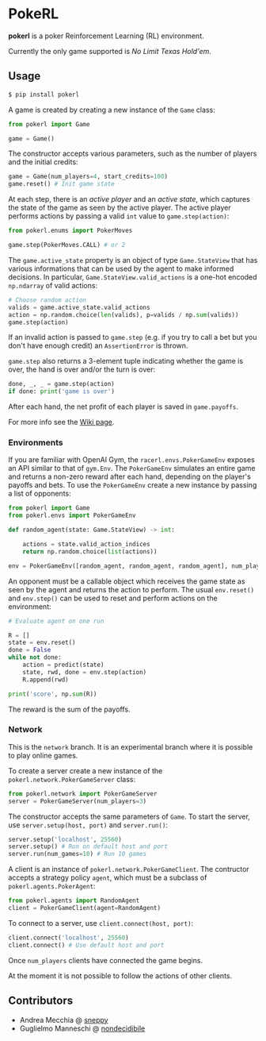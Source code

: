 # PokeRL

**pokerl** is a poker Reinforcement Learning (RL) environment.

Currently the only game supported is _No Limit Texas Hold'em_.

Usage
-----

```bash
$ pip install pokerl
```

A game is created by creating a new instance of the `Game` class:

```python
from pokerl import Game

game = Game()
```

The constructor accepts various parameters, such as the number of players and the initial credits:

```python
game = Game(num_players=4, start_credits=100)
game.reset() # Init game state
```

At each step, there is an _active player_ and an _active state_, which captures the state of the game as seen by the active player.
The active player performs actions by passing a valid `int` value to `game.step(action)`:

```python
from pokerl.enums import PokerMoves

game.step(PokerMoves.CALL) # or 2
```

The `game.active_state` property is an object of type `Game.StateView` that has various informations that can be used by the agent to make informed decisions.
In particular, `Game.StateView.valid_actions` is a one-hot encoded `np.ndarray` of valid actions:

```python
# Choose random action
valids = game.active_state.valid_actions
action = np.random.choice(len(valids), p=valids / np.sum(valids))
game.step(action)
```

If an invalid action is passed to `game.step` (e.g. if you try to call a bet but you don't have enough credit) an `AssertionError` is thrown.

`game.step` also returns a 3-element tuple indicating whether the game is over, the hand is over and/or the turn is over:

```python
done, _, _ = game.step(action)
if done: print('game is over')
```

After each hand, the net profit of each player is saved in `game.payoffs`.

For more info see the [Wiki page](https://github.com/nondecidibile/pokerl/wiki).

### Environments

If you are familiar with OpenAI Gym, the `racerl.envs.PokerGameEnv` exposes an API similar to that of `gym.Env`.
The `PokerGameEnv` simulates an entire game and returns a non-zero reward after each hand, depending on the player's payoffs and bets.
To use the `PokerGameEnv` create a new instance by passing a list of opponents:

```python
from pokerl import Game
from pokerl.envs import PokerGameEnv

def random_agent(state: Game.StateView) -> int:

	actions = state.valid_action_indices
	return np.random.choice(list(actions))

env = PokerGameEnv([random_agent, random_agent, random_agent], num_players=4)
```

An opponent must be a callable object which receives the game state as seen by the agent and returns the action to perform.
The usual `env.reset()` and `env.step()` can be used to reset and perform actions on the environment:

```python
# Evaluate agent on one run

R = []
state = env.reset()
done = False
while not done:
	action = predict(state)
	state, rwd, done = env.step(action)
	R.append(rwd)

print('score', np.sum(R))
```

The reward is the sum of the payoffs.

### Network

This is the `network` branch. It is an experimental branch where it is possible to play online games.

To create a server create a new instance of the `pokerl.network.PokerGameServer` class:

```python
from pokerl.network import PokerGameServer
server = PokerGameServer(num_players=3)
```

The constructor accepts the same parameters of `Game`.
To start the server, use `server.setup(host, port)` and `server.run()`:

```python
server.setup('localhost', 25560)
server.setup() # Run on default host and port
server.run(num_games=10) # Run 10 games
```

A client is an instance of `pokerl.network.PokerGameClient`.
The contructor accepts a strategy policy `agent`, which must be a subclass of `pokerl.agents.PokerAgent`:

```python
from pokerl.agents import RandomAgent
client = PokerGameClient(agent=RandomAgent)
```

To connect to a server, use `client.connect(host, port)`:

```python
client.connect('localhost', 25560)
client.connect() # Use default host and port
```

Once `num_players` clients have connected the game begins.

At the moment it is not possible to follow the actions of other clients.

Contributors
------------

- Andrea Mecchia @ [sneppy](https://github.com/sneppy)
- Guglielmo Manneschi @ [nondecidibile](https://github.com/nondecidibile)
